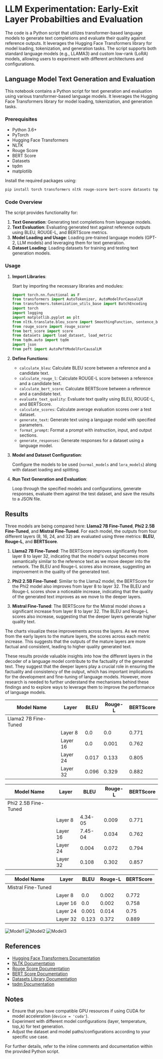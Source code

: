 # LLM Experimentation: Early-Exit Layer Probabilties and Evaluation
The code is a Python script that utilizes transformer-based language models to generate text completions and evaluate their quality against reference outputs. It leverages the Hugging Face Transformers library for model loading, tokenization, and generation tasks. The script supports both standard language models (e.g., LLAMA3) and custom low-rank (LoRA) models, allowing users to experiment with different architectures and configurations.
## Language Model Text Generation and Evaluation

This notebook contains a Python script for text generation and evaluation using various transformer-based language models. It leverages the Hugging Face Transformers library for model loading, tokenization, and generation tasks.

### Prerequisites

- Python 3.6+
- PyTorch
- Hugging Face Transformers
- NLTK
- Rouge Score
- BERT Score
- Datasets
- tqdm
- matplotlib

Install the required packages using:

```bash
pip install torch transformers nltk rouge-score bert-score datasets tqdm matplotlib
```

### Code Overview

The script provides functionality for:

1. **Text Generation**: Generating text completions from language models.
2. **Text Evaluation**: Evaluating generated text against reference outputs using BLEU, ROUGE-L, and BERTScore metrics.
3. **Model Loading and Usage**: Loading pre-trained language models (GPT-2, LLM models) and leveraging them for text generation.
4. **Dataset Loading**: Loading datasets for training and testing text generation models.

### Usage

1. **Import Libraries**:
   
   Start by importing the necessary libraries and modules:

   ```python
   import torch.nn.functional as F
   from transformers import AutoTokenizer, AutoModelForCausalLM
   from transformers.tokenization_utils_base import BatchEncoding
   import torch
   import logging
   import matplotlib.pyplot as plt
   from nltk.translate.bleu_score import SmoothingFunction, sentence_bleu
   from rouge_score import rouge_scorer
   from bert_score import score
   from datasets import load_dataset, load_metric
   from tqdm.auto import tqdm
   import json
   from peft import AutoPeftModelForCausalLM
   ```

2. **Define Functions**:

   - `calculate_bleu`: Calculate BLEU score between a reference and a candidate text.
   - `calculate_rouge_l`: Calculate ROUGE-L score between a reference and a candidate text.
   - `calculate_bert_score`: Calculate BERTScore between a reference and a candidate text.
   - `evaluate_text_quality`: Evaluate text quality using BLEU, ROUGE-L, and BERTScore.
   - `calculate_scores`: Calculate average evaluation scores over a test dataset.
   - `generate_text`: Generate text using a language model with specified parameters.
   - `format_prompt`: Format a prompt with instruction, input, and output sections.
   - `generate_responses`: Generate responses for a dataset using a language model.
   
3. **Model and Dataset Configuration**:

   Configure the models to be used (`normal_models` and `lora_models`) along with dataset loading and splitting.

4. **Run Text Generation and Evaluation**:

   Loop through the specified models and configurations, generate responses, evaluate them against the test dataset, and save the results to a JSON file.

## Results

Three models are being compared here: **Llama2 7B Fine-Tuned**, **Phi2 2.5B Fine-Tuned**, and **Mistral Fine-Tuned**. For each model, the outputs from four different layers (8, 16, 24, and 32) are evaluated using three metrics: **BLEU**, **Rouge-L**, and **BERTScore**.

1. **Llama2 7B Fine-Tuned**: The BERTScore improves significantly from layer 8 to layer 32, indicating that the model's output becomes more semantically similar to the reference text as we move deeper into the network. The BLEU and Rouge-L scores also increase, suggesting an improvement in the quality of the generated text.

2. **Phi2 2.5B Fine-Tuned**: Similar to the Llama2 model, the BERTScore for the Phi2 model also improves from layer 8 to layer 32. The BLEU and Rouge-L scores show a noticeable increase, indicating that the quality of the generated text improves as we move to the deeper layers.

3. **Mistral Fine-Tuned**: The BERTScore for the Mistral model shows a significant increase from layer 8 to layer 32. The BLEU and Rouge-L scores also increase, suggesting that the deeper layers generate higher quality text.

The charts visualize these improvements across the layers. As we move from the early layers to the mature layers, the scores across each metric increase. This suggests that the outputs of the mature layers are more factual and consistent, leading to higher quality generated text.

These results provide valuable insights into how the different layers in the decoder of a language model contribute to the factuality of the generated text. They suggest that the deeper layers play a crucial role in ensuring the factuality and consistency of the output, which has important implications for the development and fine-tuning of language models. However, more research is needed to further understand the mechanisms behind these findings and to explore ways to leverage them to improve the performance of language models.


| Model Name | Layer | BLEU | Rouge-L | BERTScore |
|------------|-------|------|---------|-----------|
| Llama2 7B Fine-Tuned     |       |      |         |          
|            |Layer 8|0.0    |0.0        |0.771          |
|           |Layer 16|0.0   |0.001        |0.762         |
|           |Layer 24|0.017   |0.133        |0.805          |
|           |Layer 32|0.096   |0.329        |0.882          |

| Model Name | Layer | BLEU | Rouge-L | BERTScore |
|------------|-------|------|---------|-----------|
| Phi2 2.5B Fine-Tuned     |       |      |         |
|            |Layer 8|4.34-05    |0.009        |0.771          |
|           |Layer 16|7.45-04   |0.034        |0.762         |
|           |Layer 24|0.004   |0.072        |0.794          |
|           |Layer 32|0.108   |0.302        |0.857          |

| Model Name | Layer | BLEU | Rouge-L | BERTScore |
|------------|-------|------|---------|-----------|
| Mistral Fine-Tuned     |       |      |         |
|            |Layer 8|0.0    |0.002        |0.772         |
|           |Layer 16|0.0   |0.002        |0.758         |
|           |Layer 24|0.001   |0.014        |0.75          |
|           |Layer 32|0.123    |0.372        |0.889          |


![Model1](images/phi_ft.jpg)
![Model2](images/mistral_ft.png)
![Model3](images/llama_ft.png)

## References

- [Hugging Face Transformers Documentation](https://huggingface.co/transformers/)
- [NLTK Documentation](https://www.nltk.org/)
- [Rouge Score Documentation](https://github.com/google-research/google-research/tree/master/rouge)
- [BERT Score Documentation](https://github.com/Tiiiger/bert_score)
- [Datasets Library Documentation](https://huggingface.co/docs/datasets/)
- [tqdm Documentation](https://github.com/tqdm/tqdm)

## Notes

- Ensure that you have compatible GPU resources if using CUDA for model acceleration (`device = 'cuda'`).
- Experiment with different model configurations (layer, temperature, top_k) for text generation.
- Adjust the dataset and model paths/configurations according to your specific use case.

For further details, refer to the inline comments and documentation within the provided Python script.
